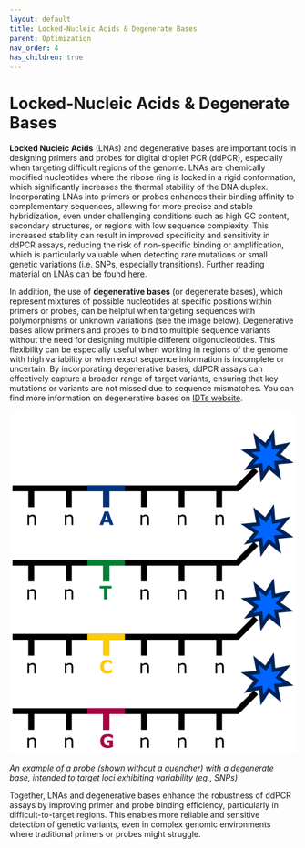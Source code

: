 ```yaml
---
layout: default
title: Locked-Nucleic Acids & Degenerate Bases
parent: Optimization
nav_order: 4
has_children: true
---
```



# Locked-Nucleic Acids & Degenerate Bases


**Locked Nucleic Acids** (LNAs) and degenerative bases are important tools in designing primers and probes for digital droplet PCR (ddPCR), especially when targeting difficult regions of the genome. LNAs are chemically modified nucleotides where the ribose ring is locked in a rigid conformation, which significantly increases the thermal stability of the DNA duplex. Incorporating LNAs into primers or probes enhances their binding affinity to complementary sequences, allowing for more precise and stable hybridization, even under challenging conditions such as high GC content, secondary structures, or regions with low sequence complexity. This increased stability can result in improved specificity and sensitivity in ddPCR assays, reducing the risk of non-specific binding or amplification, which is particularly valuable when detecting rare mutations or small genetic variations (i.e. SNPs, especially transitions). Further reading material on LNAs can be found [here](https://www.idtdna.com/pages/technology/custom-dna-rna/locked-nucleic-acids).

In addition, the use of **degenerative bases** (or degenerate bases), which represent mixtures of possible nucleotides at specific positions within primers or probes, can be helpful when targeting sequences with polymorphisms or unknown variations (see the image below). Degenerative bases allow primers and probes to bind to multiple sequence variants without the need for designing multiple different oligonucleotides. This flexibility can be especially useful when working in regions of the genome with high variability or when exact sequence information is incomplete or uncertain. By incorporating degenerative bases, ddPCR assays can effectively capture a broader range of target variants, ensuring that key mutations or variants are not missed due to sequence mismatches. You can find more information on degenerative bases on [IDTs website](https://www.idtdna.com/pages/products/custom-dna-rna/mixed-bases).

![degen_probes.png](Locked-Nucleic%20Acids%20&%20Degenerate%20bases/degen_probes.png)

*An example of a probe (shown without a quencher) with a degenerate base, intended to target loci exhibiting variability (eg., SNPs)*

Together, LNAs and degenerative bases enhance the robustness of ddPCR assays by improving primer and probe binding efficiency, particularly in difficult-to-target regions. This enables more reliable and sensitive detection of genetic variants, even in complex genomic environments where traditional primers or probes might struggle.
